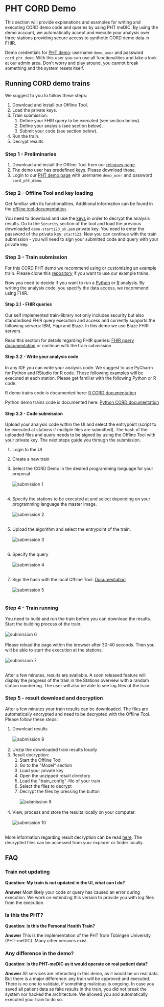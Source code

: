 # PHT CORD Demo
This section will provide explanations and examples for writing and executing CORD demo code and queries by using PHT meDIC.
By using the demo account, we automatically accept and execute your analysis over three stations providing secure access to synthetic 
CORD demo data in FHIR.

Demo credentials for [PHT demo](https://demo.personalhealthtrain.de): username `demo_user` and password `cord_pht_demo`.
With this user you can use all functionalities and
take a look at our admin area. Don't worry and play around, you cannot break something and the system resets itself.

## Running CORD demo trains
We suggest to you to follow these steps:

1. Download and install our Offline Tool.
2. Load the private keys.
3. Train submission:
    1. Define your FHIR query to be executed (see section below).
    2. Define your analysis (see section below).
    3. Submit your code (see section below).
4. Run the train.
5. Decrypt results.


### Step 1 - Preliminaries
1. Download and install the Offline Tool from our [releases page](https://github.com/PHT-Medic/offline-tool/releases).
2. The demo user has predefined [keys](https://github.com/PHT-Medic/cord-pht-demo/tree/master/cord-demo-keys). Please download those.
3. Login to our [PHT demo page](https://demo.personalhealthtrain.de) with username `demo_user` and password `cord_pht_demo`.


### Step 2 - Offline Tool and key loading
 Get familiar with its functionalities. Additional information can be found in the
[offline tool documentation](../user_guide/offline_tool.md).

You need to download and use the [keys](https://github.com/PHT-Medic/cord-pht-demo/tree/master/cord-demo-keys) in order 
to decrypt the analysis results.
Go to the `Security` section of the tool and load the previous downloaded `demo-start123_sk.pem` private key.
You need to enter the password of the private key: `start123`. Now you can continue with the train submission - you will need to sign
your submitted code and query with your private key.

### Step 3 - Train submission
For this CORD PHT demo we recommend using or customizing an example train. Please clone this [repository](https://github.com/PHT-Medic/cord-pht-demo) if you want to
use our example trains.

Now you need to decide if you want to run a [Python](cord_python.md) or [R](cord_r.md) analysis.
By writing the analysis code, you specify the data access, we recommend using FHIR.

#### Step 3.1 - FHIR queries
Our self implemented train-library not only includes security but also standardised FHIR query execution and access and
currently supports the following servers: IBM, Hapi and Blaze. In this demo we use Blaze FHIR servers.

Read this section for details regarding FHIR queries: [FHIR query documentation](cord_fhir.md) or continue with the train submission.

#### Step 3.2 - Write your analysis code
In any IDE you can write your analysis code. We suggest to use PyCharm for Python and RStudio for R code.
These following examples will be executed at each station. Please get familiar with the following Python or R code:

R demo trains code is documented here: [R CORD documentation](cord_r.md)

Python demo trains code is documented here: [Python CORD documentation](cord_python.md)


#### Step 3.3 - Code submission
Upload your analysis code within the UI and select the entrypoint (script to be executed at stations if multiple files are submitted).
The hash of the uploaded files and query needs to be signed by using the Offline Tool with your private key. The next steps guide you through the submission.

1. Login to the UI
2. Create a new train
3. Select the CORD Demo in the desired programming language for your proposal
<br/><br/>
   ![submission 1](../images/demo/submission_1.png)
<br/><br/>
5. Specify the stations to be executed at and select depending on your programming language the master image.
<br/><br/>![submission 2](../images/demo/submission_2.png)<br/><br/>



7. Upload the algorithm and select the entrypoint of the train.
   <br/><br/>![submission 3](../images/demo/submission_3.png)<br/><br/>
8. Specify the query
   <br/><br/>![submission 4](../images/demo/submission_4.png)<br/><br/>
9. Sign the hash with the local Offline Tool: [Documentation](../user_guide/offline_tool.md#sign-hash)
   <br/><br/> ![submission 5](../images/demo/submission_5.png)<br/><br/>


### Step 4 - Train running
You need to build and run the train before you can download the results.
Start the building process of the train.
<br/><br/> ![submission 6](../images/demo/submission_6.png)<br/><br/>
Please reload the page within the browser after 30-40 seconds. Then you will be able to start the execution at the stations.
<br/><br/> ![submission 7](../images/demo/submission_7.png)<br/><br/>

After a few minutes, results are available. A soon released feature will display the progress of the train in the Stations overview with a random station numbering.
The user will also be able to see log files of the train.


### Step 5 - result download and decryption
After a few minutes your train results can be downloaded. The files are automatically encrypted and need to be decrypted with the Offline Tool.
Please follow these steps:

1. Download results
<br/><br/> ![submission 8](../images/demo/submission_8.png)<br/><br/>
2. Unzip the downloaded train results locally
3. Result decryption:
    1. Start the Offline Tool
    2. Go to the "Model" section
    3. Load your private key
    4. Open the unzipped result directory
    5. Load the "train_config"-file of your train
    6. Select the files to decrypt
    7. Decrypt the files by pressing the button
      <br/><br/> ![submission 9](../images/demo/submission_9.png)<br/><br/>
4. View, process and store the results locally on your computer.
   <br/><br/> ![submission 10](../images/demo/submission_10.png)<br/><br/>

More information regarding result decryption can be read [here](../user_guide/offline_tool.md#decrypt-results).
The decrypted files can be accessed from your explorer or finder locally.

## FAQ
### Train not updating
**Question: My train is not updated in the UI, what can I do?**

**Answer** Most likely your code or query has caused an error during execution. We work on extending this version to provide you with
log files from the execution.

### Is this the PHT?
**Question: Is this the Personal Health Train?**

**Answer** This is the implementation of the PHT from Tübingen University (PHT-meDIC). Many other versions exist.

### Any difference in the demo?
**Question: Is the PHT-meDIC as it would operate on real patient data?**

**Answer** All services are interacting in this demo, as it would be on real data.
But there is a major difference: any train will be approved and executed. There is no one to validate, if something malicious is ongoing.
In case you saved all patient data as fake results in the train, you did not break the system nor hacked the architecture. We allowed you and automatically executed your train to do so.